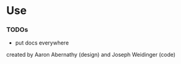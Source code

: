 # Use

### TODOs
- put docs everywhere


created by Aaron Abernathy (design) and Joseph Weidinger (code)